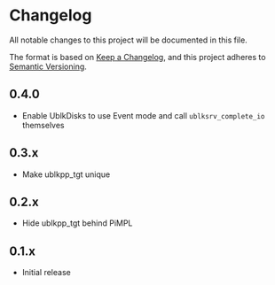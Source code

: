 # Changelog
All notable changes to this project will be documented in this file.

The format is based on [Keep a Changelog](https://keepachangelog.com/en/1.0.0/),
and this project adheres to [Semantic Versioning](https://semver.org/spec/v2.0.0.html).

## 0.4.0
- Enable UblkDisks to use Event mode and call `ublksrv_complete_io` themselves

## 0.3.x
- Make ublkpp_tgt unique

## 0.2.x
- Hide ublkpp_tgt behind PiMPL

## 0.1.x
- Initial release
